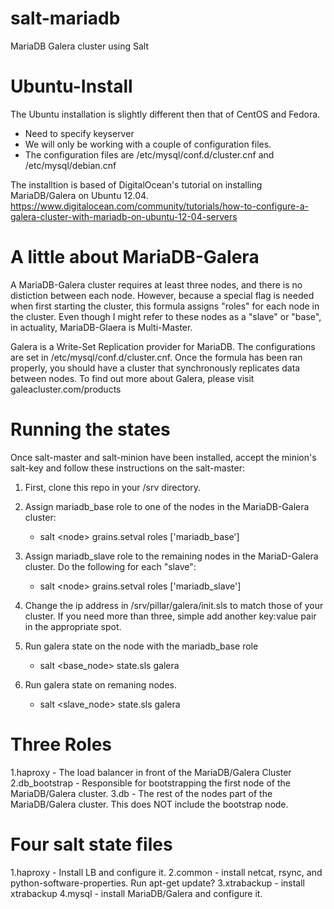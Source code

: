 salt-mariadb
============

MariaDB Galera cluster using Salt


Ubuntu-Install
============

The Ubuntu installation is slightly different then that of CentOS and Fedora. 
* Need to specify keyserver
* We will only be working with a couple of configuration files.
* The configuration files are /etc/mysql/conf.d/cluster.cnf and /etc/mysql/debian.cnf

The installtion is based of DigitalOcean's tutorial on installing MariaDB/Galera on Ubuntu 12.04. 
https://www.digitalocean.com/community/tutorials/how-to-configure-a-galera-cluster-with-mariadb-on-ubuntu-12-04-servers


A little about MariaDB-Galera
===========

A MariaDB-Galera cluster requires at least three nodes, and there is no distiction between each node. However, because a special flag is needed when first starting the cluster, this formula assigns "roles" for each node in the cluster. Even though I might refer to these nodes as a "slave" or "base", in actuality, MariaDB-Glaera is Multi-Master.

Galera is a Write-Set Replication provider for MariaDB. The configurations are set in /etc/mysql/conf.d/cluster.cnf. Once the formula has been ran properly, you should have a cluster that synchronously replicates data between nodes. To find out more about Galera, please visit galeacluster.com/products

Running the states
============

Once salt-master and salt-minion have been installed, accept the minion's salt-key and follow these instructions on the salt-master: 


1. First, clone this repo in your /srv directory. 
2. Assign mariadb_base role to one of the nodes in the MariaDB-Galera cluster: 
	* salt \<node\> grains.setval roles ['mariadb_base']
3. Assign mariadb_slave role to the remaining nodes in the MariaD-Galera cluster. Do the following for each "slave": 
	* salt \<node\> grains.setval roles ['mariadb_slave']
4. Change the ip address in /srv/pillar/galera/init.sls to match those of your cluster. If you need more than three, simple add another key:value pair in the appropriate spot. 

5. Run galera state on the node with the mariadb_base role
	* salt \<base_node\> state.sls galera

6. Run galera state on remaning nodes. 
	* salt \<slave_node\> state.sls galera 


Three Roles
============
1.haproxy - The load balancer in front of the MariaDB/Galera Cluster
2.db_bootstrap - Responsible for bootstrapping the first node of the MariaDB/Galera cluster. 
3.db - The rest of the nodes part of the MariaDB/Galera cluster. This does NOT include the bootstrap node. 

Four salt state files
============

1.haproxy - Install LB and configure it. 
2.common - install netcat, rsync, and python-software-properties. Run apt-get update? 
3.xtrabackup - install xtrabackup
4.mysql - install MariaDB/Galera and configure it. 

